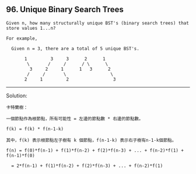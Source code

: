 ## 96\. Unique Binary Search Trees

    Given n, how many structurally unique BST's (binary search trees) that store values 1...n?

    For example,
      
      Given n = 3, there are a total of 5 unique BST's.

           1         3     3      2      1
            \       /     /      / \      \
             3     2     1      1   3      2
            /     /       \                 \
           2     1         2                 3

-----------------------------------------------------------------------------------------------

  Solution: 

    卡特蘭樹：
    
    一個節點作為根節點，所有可能性 = 左邊的節點數 * 右邊的節點數。
    
    f(k) = f(k) * f(n-1-k)
      
    其中，f(k) 表示根節點左子樹有 k 個節點，f(n-1-k) 表示右子樹有n-1-k個節點。
    
    f(n) = f(0)*f(n-1) + f(1)*f(n-2) + f(2)*f(n-3) + ... + f(n-2)*f(1) + f(n-1)*f(0)
    
      = 2*f(n-1) + f(1)*f(n-2) + f(2)*f(n-3) + ... + f(n-2)*f(1)
    
